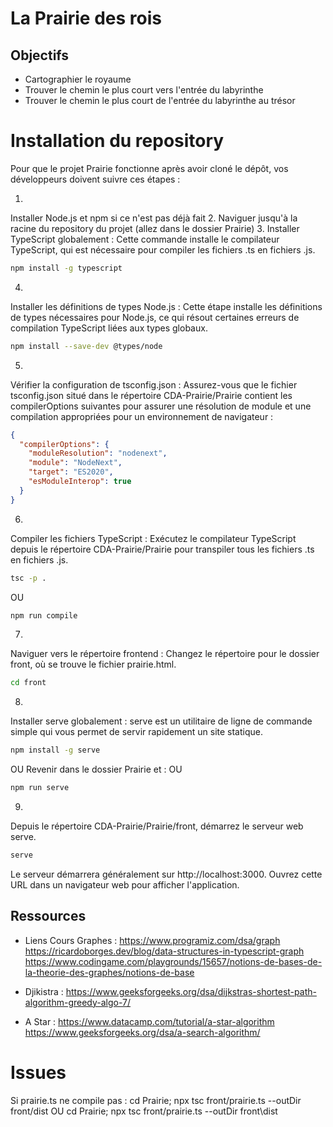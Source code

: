 # La Prairie des rois

## Objectifs
- Cartographier le royaume
- Trouver le chemin le plus court vers l'entrée du labyrinthe
- Trouver le chemin le plus court de l'entrée du labyrinthe au trésor

# Installation du repository
Pour que le projet Prairie fonctionne après avoir cloné le dépôt, vos développeurs doivent suivre ces étapes :

1.
Installer Node.js et npm si ce n'est pas déjà fait
2.
Naviguer jusqu'à la racine du repository du projet (allez dans le dossier Prairie) 
3.
Installer TypeScript globalement : Cette commande installe le compilateur TypeScript, qui est nécessaire pour compiler les fichiers .ts en fichiers .js.
```bash
npm install -g typescript
```

4.
Installer les définitions de types Node.js : Cette étape installe les définitions de types nécessaires pour Node.js, ce qui résout certaines erreurs de compilation TypeScript liées aux types globaux.
```bash
npm install --save-dev @types/node
```

5.
Vérifier la configuration de tsconfig.json : Assurez-vous que le fichier tsconfig.json situé dans le répertoire CDA-Prairie/Prairie contient les compilerOptions suivantes pour assurer une résolution de module et une compilation appropriées pour un environnement de navigateur :

```JSON
{
  "compilerOptions": {
    "moduleResolution": "nodenext",
    "module": "NodeNext",
    "target": "ES2020",
    "esModuleInterop": true
  }
}
```

6.
Compiler les fichiers TypeScript : Exécutez le compilateur TypeScript depuis le répertoire CDA-Prairie/Prairie pour transpiler tous les fichiers .ts en fichiers .js.

```bash
tsc -p .
```
OU 
```bash
npm run compile
```


7.
Naviguer vers le répertoire frontend : Changez le répertoire pour le dossier front, où se trouve le fichier prairie.html.


```bash
cd front
```
8.
Installer serve globalement : serve est un utilitaire de ligne de commande simple qui vous permet de servir rapidement un site statique.

```bash
npm install -g serve
```
OU 
Revenir dans le dossier Prairie et :
OU 
```bash
npm run serve
```

9.
Depuis le répertoire CDA-Prairie/Prairie/front, démarrez le serveur web serve.

```bash
serve
```

Le serveur démarrera généralement sur http://localhost:3000. Ouvrez cette URL dans un navigateur web pour afficher l'application.

## Ressources
- Liens Cours Graphes :
https://www.programiz.com/dsa/graph
https://ricardoborges.dev/blog/data-structures-in-typescript-graph
https://www.codingame.com/playgrounds/15657/notions-de-bases-de-la-theorie-des-graphes/notions-de-base


- Djikistra :
https://www.geeksforgeeks.org/dsa/dijkstras-shortest-path-algorithm-greedy-algo-7/


- A Star :
https://www.datacamp.com/tutorial/a-star-algorithm
https://www.geeksforgeeks.org/dsa/a-search-algorithm/

# Issues
Si prairie.ts ne compile pas :
cd Prairie; npx tsc front/prairie.ts --outDir front/dist 
OU
cd Prairie; npx tsc front/prairie.ts --outDir front\dist 